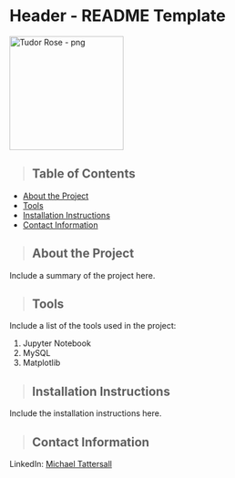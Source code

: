 # Header - README Template

<img src="https://drive.google.com/uc?export=view&id=12PhVkvTBd5YzO5HEqEiH7rdXjLGs-EkR" alt="Tudor Rose - png" width="200"/>

>## Table of Contents
* [About the Project](#about_the_project)
* [Tools](#tools)
* [Installation Instructions](#installation_instructions)
* [Contact Information](contact_information)

<a class="anchor" id="about_the_project"></a>
>## About the Project
Include a summary of the project here.

<a class="anchor" id="tools"></a>
>## Tools
Include a list of the tools used in the project:
1. Jupyter Notebook
2. MySQL
3. Matplotlib

<a class="anchor" id="installation_instructions"></a>
>## Installation Instructions
Include the installation instructions here.

<a class="anchor" id="contact_information"></a>
>## Contact Information
LinkedIn: [Michael Tattersall](https://www.linkedin.com/in/michaelhtattersall/) 

